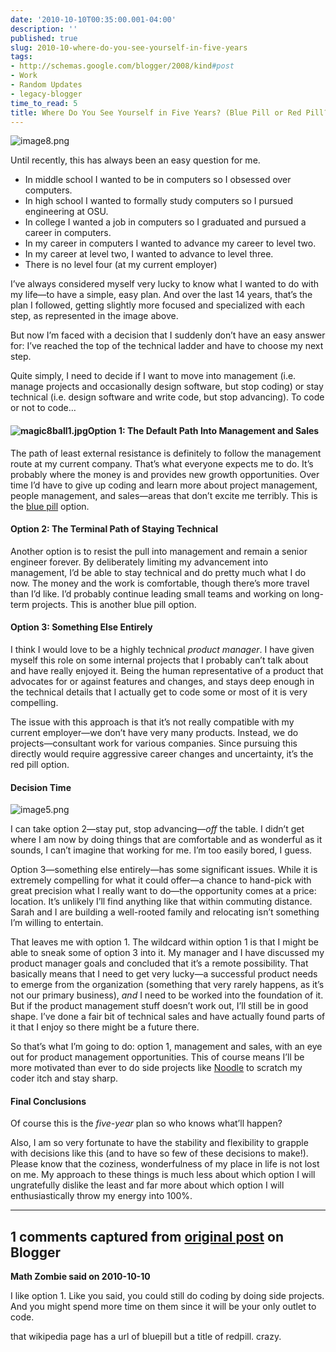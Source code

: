 ```yaml
---
date: '2010-10-10T00:35:00.001-04:00'
description: ''
published: true
slug: 2010-10-where-do-you-see-yourself-in-five-years
tags:
- http://schemas.google.com/blogger/2008/kind#post
- Work
- Random Updates
- legacy-blogger
time_to_read: 5
title: Where Do You See Yourself in Five Years? (Blue Pill or Red Pill?)
---
```



![image8.png](image8.png)

Until recently, this has always been an easy question for me.   <ul>   <li>In middle school I wanted to be in computers so I obsessed over computers. </li>    <li>In high school I wanted to formally study computers so I pursued engineering at OSU. </li>    <li>In college I wanted a job in computers so I graduated and pursued a career in computers. </li>    <li>In my career in computers I wanted to advance my career to level two. </li>    <li>In my career at level two, I wanted to advance to level three. </li>    <li>There is no level four (at my current employer) </li> </ul>

I’ve always considered myself very lucky to know what I wanted to do with my life—to have a simple, easy plan. And over the last 14 years, that’s the plan I followed, getting slightly more focused and specialized with each step, as represented in the image above.

But now I’m faced with a decision that I suddenly don’t have an easy answer for: I’ve reached the top of the technical ladder and have to choose my next step.

Quite simply, I need to decide if I want to move into management (i.e. manage projects and occasionally design software, but stop coding) or stay technical (i.e. design software and write code, but stop advancing). To code or not to code…  <h4>![magic8ball1.jpg](magic8ball1.jpg)Option 1: The Default Path Into Management and Sales</h4>

The path of least external resistance is definitely to follow the management route at my current company. That’s what everyone expects me to do. It’s probably where the money is and provides new growth opportunities. Over time I’d have to give up coding and learn more about project management, people management, and sales—areas that don’t excite me terribly. This is the [blue pill](http://en.wikipedia.org/wiki/Bluepill) option.  <h4>Option 2: The Terminal Path of Staying Technical</h4>

Another option is to resist the pull into management and remain a senior engineer forever. By deliberately limiting my advancement into management, I’d be able to stay technical and do pretty much what I do now. The money and the work is comfortable, though there’s more travel than I’d like. I’d probably continue leading small teams and working on long-term projects. This is another blue pill option.  <h4>Option 3: Something Else Entirely</h4>

I think I would love to be a highly technical *product manager*. I have given myself this role on some internal projects that I probably can’t talk about and have really enjoyed it. Being the human representative of a product that advocates for or against features and changes, and stays deep enough in the technical details that I actually get to code some or most of it is very compelling.

The issue with this approach is that it’s not really compatible with my current employer—we don’t have very many products. Instead, we do projects—consultant work for various companies. Since pursuing this directly would require aggressive career changes and uncertainty, it’s the red pill option.  <h4>Decision Time</h4>

![image5.png](image5.png)

I can take option 2—stay put, stop advancing—*off* the table. I didn’t get where I am now by doing things that are comfortable and as wonderful as it sounds, I can’t imagine that working for me. I’m too easily bored, I guess.

Option 3—something else entirely—has some significant issues. While it is extremely compelling for what it could offer—a chance to hand-pick with great precision what I really want to do—the opportunity comes at a price: location. It’s unlikely I’ll find anything like that within commuting distance. Sarah and I are building a well-rooted family and relocating isn’t something I’m willing to entertain.

That leaves me with option 1. The wildcard within option 1 is that I might be able to sneak some of option 3 into it. My manager and I have discussed my product manager goals and concluded that it’s a remote possibility. That basically means that I need to get very lucky—a successful product needs to emerge from the organization (something that very rarely happens, as it’s not our primary business), *and* I need to be worked into the foundation of it. But if the product management stuff doesn’t work out, I’ll still be in good shape. I’ve done a fair bit of technical sales and have actually found parts of it that I enjoy so there might be a future there.

So that’s what I’m going to do: option 1, management and sales, with an eye out for product management opportunities. This of course means I’ll be more motivated than ever to do side projects like [Noodle](http://blog.wassupy.com/search/label/Project%20Noodle) to scratch my coder itch and stay sharp.  <h4>Final Conclusions</h4>

Of course this is the *five-year* plan so who knows what’ll happen? 

Also, I am so very fortunate to have the stability and flexibility to grapple with decisions like this (and to have so few of these decisions to make!). Please know that the coziness, wonderfulness of my place in life is not lost on me. My approach to these things is much less about which option I will ungratefully dislike the least and far more about which option I will enthusiastically throw my energy into 100%.

---

## 1 comments captured from [original post](https://blog.wassupy.com/2010/10/where-do-you-see-yourself-in-five-years.html) on Blogger

**Math Zombie said on 2010-10-10**

I like option 1. Like you said, you could still do coding by doing side projects. And you might spend more time on them since it will be your only outlet to code.

that wikipedia page has a url of bluepill but a title of redpill. crazy.

